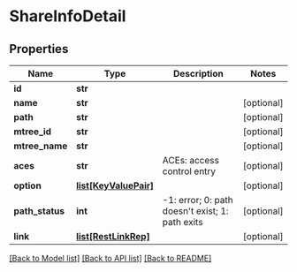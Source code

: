 # ShareInfoDetail

## Properties
Name | Type | Description | Notes
------------ | ------------- | ------------- | -------------
**id** | **str** |  | 
**name** | **str** |  | [optional] 
**path** | **str** |  | [optional] 
**mtree_id** | **str** |  | [optional] 
**mtree_name** | **str** |  | [optional] 
**aces** | **str** | ACEs: access control entry | [optional] 
**option** | [**list[KeyValuePair]**](KeyValuePair.md) |  | [optional] 
**path_status** | **int** | -1: error; 0: path doesn&#39;t exist; 1: path exits | [optional] 
**link** | [**list[RestLinkRep]**](RestLinkRep.md) |  | [optional] 

[[Back to Model list]](../README.md#documentation-for-models) [[Back to API list]](../README.md#documentation-for-api-endpoints) [[Back to README]](../README.md)


